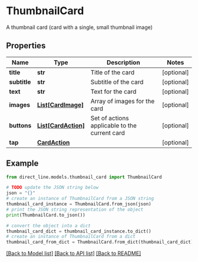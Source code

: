 # ThumbnailCard

A thumbnail card (card with a single, small thumbnail image)

## Properties

Name | Type | Description | Notes
------------ | ------------- | ------------- | -------------
**title** | **str** | Title of the card | [optional] 
**subtitle** | **str** | Subtitle of the card | [optional] 
**text** | **str** | Text for the card | [optional] 
**images** | [**List[CardImage]**](CardImage.md) | Array of images for the card | [optional] 
**buttons** | [**List[CardAction]**](CardAction.md) | Set of actions applicable to the current card | [optional] 
**tap** | [**CardAction**](CardAction.md) |  | [optional] 

## Example

```python
from direct_line.models.thumbnail_card import ThumbnailCard

# TODO update the JSON string below
json = "{}"
# create an instance of ThumbnailCard from a JSON string
thumbnail_card_instance = ThumbnailCard.from_json(json)
# print the JSON string representation of the object
print(ThumbnailCard.to_json())

# convert the object into a dict
thumbnail_card_dict = thumbnail_card_instance.to_dict()
# create an instance of ThumbnailCard from a dict
thumbnail_card_from_dict = ThumbnailCard.from_dict(thumbnail_card_dict)
```
[[Back to Model list]](../README.md#documentation-for-models) [[Back to API list]](../README.md#documentation-for-api-endpoints) [[Back to README]](../README.md)


